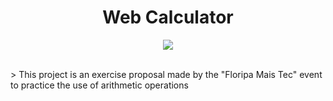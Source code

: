 <h1 align="center"> Web Calculator </h1>
<p align="center">
   <img src="http://img.shields.io/static/v1?label=STATUS&message=UNDER%20DEVELOPMENT&color=RED&style=for-the-badge"/>
</p> <br>
> This project is an exercise proposal made by the "Floripa Mais Tec" event to practice the use of arithmetic operations
